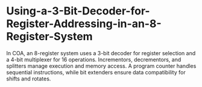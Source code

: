 # Using-a-3-Bit-Decoder-for-Register-Addressing-in-an-8-Register-System
In COA, an 8-register system uses a 3-bit decoder for register selection and a 4-bit multiplexer for 16 operations. Incrementors, decrementors, and splitters manage execution and memory access. A program counter handles sequential instructions, while bit extenders ensure data compatibility for shifts and rotates.
